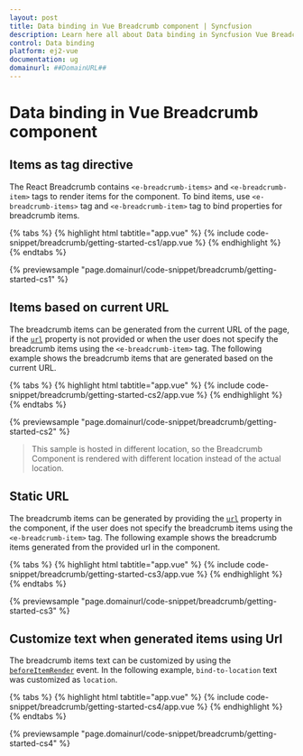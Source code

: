 ```yaml
---
layout: post
title: Data binding in Vue Breadcrumb component | Syncfusion
description: Learn here all about Data binding in Syncfusion Vue Breadcrumb component of Syncfusion Essential JS 2 and more.
control: Data binding 
platform: ej2-vue
documentation: ug
domainurl: ##DomainURL##
---
```


# Data binding in Vue Breadcrumb component

## Items as tag directive

The React Breadcrumb contains `<e-breadcrumb-items>` and `<e-breadcrumb-item>` tags to render items for the component. To bind items, use  `<e-breadcrumb-items>` tag and `<e-breadcrumb-item>` tag to bind properties for breadcrumb items.

{% tabs %}
{% highlight html tabtitle="app.vue" %}
{% include code-snippet/breadcrumb/getting-started-cs1/app.vue %}
{% endhighlight %}
{% endtabs %}
        
{% previewsample "page.domainurl/code-snippet/breadcrumb/getting-started-cs1" %}

## Items based on current URL

The breadcrumb items can be generated from the current URL of the page, if the [`url`](https://ej2.syncfusion.com/vue/documentation/api/breadcrumb/#url) property is not provided or when the user does not specify the breadcrumb items using the `<e-breadcrumb-item>` tag. The following example shows the breadcrumb items that are generated based on the current URL.

{% tabs %}
{% highlight html tabtitle="app.vue" %}
{% include code-snippet/breadcrumb/getting-started-cs2/app.vue %}
{% endhighlight %}
{% endtabs %}
        
{% previewsample "page.domainurl/code-snippet/breadcrumb/getting-started-cs2" %}

> This sample is hosted in different location, so the Breadcrumb Component is rendered with different location instead of the actual location.

## Static URL

The breadcrumb items can be generated by providing the [`url`](https://ej2.syncfusion.com/vue/documentation/api/breadcrumb/#url) property in the component, if the user does not specify the breadcrumb items using the `<e-breadcrumb-item>` tag. The following example shows the breadcrumb items generated from the provided url in the component.

{% tabs %}
{% highlight html tabtitle="app.vue" %}
{% include code-snippet/breadcrumb/getting-started-cs3/app.vue %}
{% endhighlight %}
{% endtabs %}
        
{% previewsample "page.domainurl/code-snippet/breadcrumb/getting-started-cs3" %}

## Customize text when generated items using Url

The breadcrumb items text can be customized by using the [`beforeItemRender`](https://ej2.syncfusion.com/vue/documentation/api/breadcrumb/#beforeitemrender) event. In the following example, `bind-to-location` text was customized as `location`.

{% tabs %}
{% highlight html tabtitle="app.vue" %}
{% include code-snippet/breadcrumb/getting-started-cs4/app.vue %}
{% endhighlight %}
{% endtabs %}
        
{% previewsample "page.domainurl/code-snippet/breadcrumb/getting-started-cs4" %}